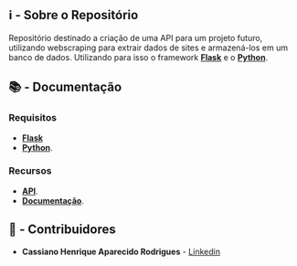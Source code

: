 ## ℹ - Sobre o Repositório

  Repositório destinado a criação de uma API para um projeto futuro, utilizando webscraping para extrair dados de sites e armazená-los em um banco de dados. Utilizando para isso o framework [**Flask**](https://flask.palletsprojects.com/en/1.1.x/) e o [**Python**](https://www.python.org/).
  
## 📚 - Documentação

### Requisitos

  - [**Flask**](https://flask.palletsprojects.com/en/1.1.x/)
  - [**Python**](https://www.python.org/).

### Recursos

  - [**API**](/api/).
  - [**Documentação**](/docs/).

## 👤 - Contribuidores

- **Cassiano Henrique Aparecido Rodrigues** - [Linkedin](https://www.linkedin.com/in/cassiano-rodrigues-28bb8b16a/)
